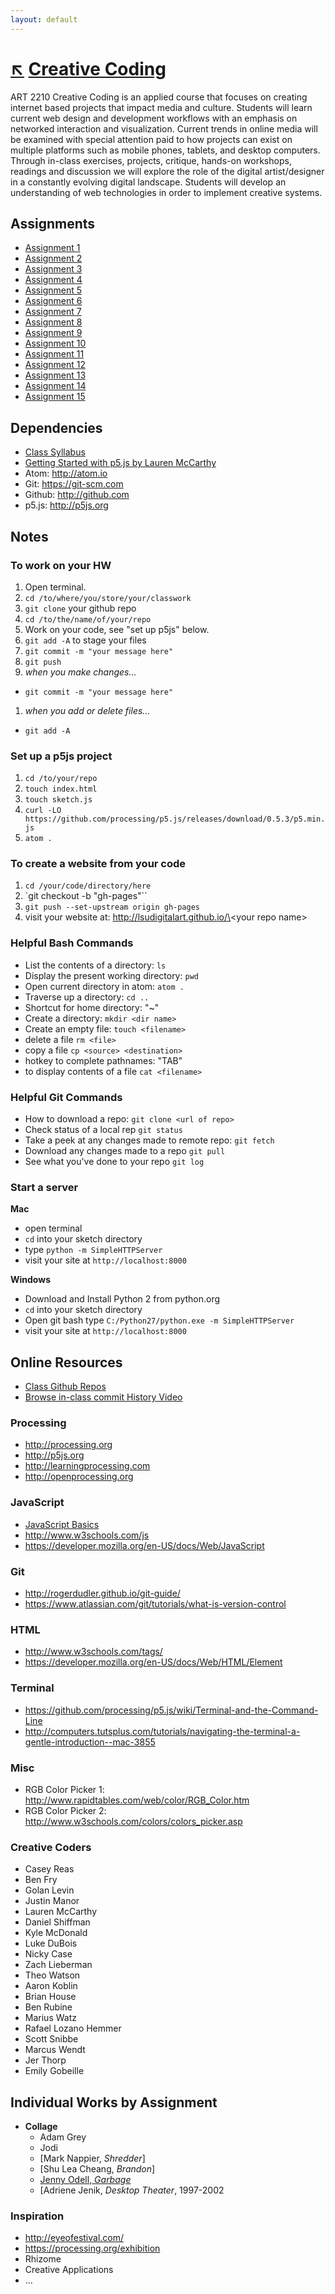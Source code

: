 ```yaml
---
layout: default
---
```

# [&#8598;](/) [Creative Coding](.)
ART 2210 Creative Coding is an applied course that focuses on creating internet based projects that impact media and culture. Students will learn current web design and development workflows with an emphasis on networked interaction and visualization. Current trends in online media will be examined with special attention paid to how projects can exist on multiple platforms such as mobile phones, tablets, and desktop computers. Through in-class exercises, projects, critique, hands-on workshops, readings and discussion we will explore the role of the digital artist/designer in a constantly evolving digital landscape. Students will develop an understanding of web technologies in order to implement creative systems.

## Assignments
- [Assignment 1](https://github.com/lsudigitalart/lsuart2210-hw-01)
- [Assignment 2](https://github.com/lsudigitalart/2210hw2)
- [Assignment 3](https://github.com/lsudigitalart/2210hw3)
- [Assignment 4](https://github.com/lsudigitalart/2210hw4)
- [Assignment 5](https://github.com/lsudigitalart/2210hw5)
- [Assignment 6](https://github.com/lsudigitalart/2210hw6)
- [Assignment 7](https://github.com/lsudigitalart/2210hw7)
- [Assignment 8](https://github.com/lsudigitalart/2210hw8)
- [Assignment 9](https://github.com/lsudigitalart/2210hw9)
- [Assignment 10](https://github.com/lsudigitalart/2210hw10)
- [Assignment 11](https://github.com/lsudigitalart/2210hw11)
- [Assignment 12](https://github.com/lsudigitalart/2210hw12)
- [Assignment 13](https://github.com/lsudigitalart/2210hw13)
- [Assignment 14](https://github.com/lsudigitalart/2210hw14)
- [Assignment 15](https://github.com/lsudigitalart/2210hw15)

## Dependencies
- [Class Syllabus](https://docs.google.com/document/d/1yk3bP_PSSpOtV43bXvR_NRi34WBWfM9RBCf83GoEyjQ/edit?usp=sharing)
- [Getting Started with p5.js by Lauren McCarthy](https://www.amazon.com/Make-Interactive-Graphics-JavaScript-Processing/dp/1457186772)
- Atom: <http://atom.io>
- Git: <https://git-scm.com>
- Github: <http://github.com>
- p5.js: <http://p5js.org>

## Notes

### To work on your HW
1. Open terminal.
1. `cd /to/where/you/store/your/classwork`
1. `git clone` your github repo
1. `cd /to/the/name/of/your/repo`
1. Work on your code, see "set up p5js" below.
1. `git add -A` to stage your files
1. `git commit -m "your message here"`
1. `git push`
1. *when you make changes...*
  - `git commit -m "your message here"`
1. *when you add or delete files...*
  - `git add -A`

### Set up a p5js project
1. `cd /to/your/repo`
3. `touch index.html`
4. `touch sketch.js`
5. `curl -LO https://github.com/processing/p5.js/releases/download/0.5.3/p5.min.js`
6. `atom .`

### To create a website from your code
1. `cd /your/code/directory/here`
2. `git checkout -b "gh-pages"``
3. `git push --set-upstream origin gh-pages`
4. visit your website at: http://lsudigitalart.github.io/\<your repo name\>

### Helpful Bash Commands
- List the contents of a directory: `ls`
- Display the present working directory: `pwd`
- Open current directory in atom: `atom .`
- Traverse up a directory: `cd ..`
- Shortcut for home directory: "~"
- Create a directory: `mkdir <dir name>`
- Create an empty file: `touch <filename>`
- delete a file `rm <file>`
- copy a file `cp <source> <destination>`
- hotkey to complete pathnames: "TAB"
- to display contents of a file `cat <filename>`

### Helpful Git Commands
- How to download a repo: `git clone <url of repo>`
- Check status of a local rep `git status`
- Take a peek at any changes made to remote repo: `git fetch`
- Download any changes made to a repo `git pull`
- See what you've done to your repo `git log`

### Start a server

**Mac**
- open terminal
- `cd` into your sketch directory
- type `python -m SimpleHTTPServer`
- visit your site at `http://localhost:8000`

**Windows**
- Download and Install Python 2 from python.org
- `cd` into your sketch directory
- Open git bash type `C:/Python27/python.exe -m SimpleHTTPServer`
- visit your site at `http://localhost:8000`

## Online Resources
- [Class Github Repos](http://github.com/lsudigitalart)
- [Browse in-class commit History Video](https://drive.google.com/file/d/0B666kg0WyOiBeGhFNWpibXBhbEU/view?usp=sharing)

### Processing
- <http://processing.org>
- <http://p5js.org>
- <http://learningprocessing.com>
- <http://openprocessing.org>

### JavaScript
- [JavaScript Basics](https://github.com/processing/p5.js/wiki/JavaScript-basics)
- <http://www.w3schools.com/js>
- <https://developer.mozilla.org/en-US/docs/Web/JavaScript>

### Git
- <http://rogerdudler.github.io/git-guide/>
- <https://www.atlassian.com/git/tutorials/what-is-version-control>

### HTML
- <http://www.w3schools.com/tags/>
- <https://developer.mozilla.org/en-US/docs/Web/HTML/Element>

### Terminal
- <https://github.com/processing/p5.js/wiki/Terminal-and-the-Command-Line>
- <http://computers.tutsplus.com/tutorials/navigating-the-terminal-a-gentle-introduction--mac-3855>

### Misc
- RGB Color Picker 1: <http://www.rapidtables.com/web/color/RGB_Color.htm>
- RGB Color Picker 2: <http://www.w3schools.com/colors/colors_picker.asp>

### Creative Coders
- Casey Reas
- Ben Fry
- Golan Levin
- Justin Manor
- Lauren McCarthy
- Daniel Shiffman
- Kyle McDonald
- Luke DuBois
- Nicky Case
- Zach Lieberman
- Theo Watson
- Aaron Koblin
- Brian House
- Ben Rubine
- Marius Watz
- Rafael Lozano Hemmer
- Scott Snibbe
- Marcus Wendt
- Jer Thorp
- Emily Gobeille

## Individual Works by Assignment
- **Collage**
  - Adam Grey
  - Jodi
  - [Mark Nappier, *Shredder*]
  - [Shu Lea Cheang, *Brandon*]
  - [Jenny Odell, *Garbage*](http://www.jennyodell.com/garbage.html)
  - [Adriene Jenik, *Desktop Theater*, 1997-2002

### Inspiration
- http://eyeofestival.com/
- https://processing.org/exhibition
- Rhizome
- Creative Applications
- ...

